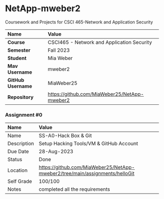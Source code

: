 # NetApp-mweber2
Coursework and Projects for CSCI 465-Network and Application Security

| Name | Value |
|:---|:---|
| **Course** | CSCI465 - Network and Application Security |
| **Semester** | Fall 2023 |
| **Student** | Mia Weber |
| **Mav Username**            | mweber2 |
| **GitHub Username**         | MiaWeber25 |
| **Repository**          | https://github.com/MiaWeber25/NetApp-mweber2 |

### Assignment #0

| Name | Value |
| :--- | :--- |
| Name | SS-A0-Hack Box & Git |
| Description | Setup Hacking Tools/VM & GitHub Account |
| Due Date | 28-Aug-2023 |
| Status | Done |
| Location | https://github.com/MiaWeber25/NetApp-mweber2/tree/main/assignments/helloGit |
| Self Grade | 100/100 |
| Notes | completed all the requirements |

